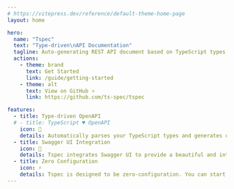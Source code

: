 ```yaml
---
# https://vitepress.dev/reference/default-theme-home-page
layout: home

hero:
  name: "Tspec"
  text: "Type-driven\nAPI Documentation"
  tagline: Auto-generating REST API document based on TypeScript types
  actions:
    - theme: brand
      text: Get Started
      link: /guide/getting-started
    - theme: alt
      text: View on GitHub ⭐️
      link: https://github.com/ts-spec/tspec

features:
  - title: Type-driven OpenAPI
  # - title: TypeScript ♥ OpenAPI
    icon: 📝
    details: Automatically parses your TypeScript types and generates up-to-date OpenAPI specification.
  - title: Swagger UI Integration
    icon: 💎
    details: Tspec integrates Swagger UI to provide a beautiful and interactive API documentation.
  - title: Zero Configuration
    icon: ⚡️
    details: Tspec is designed to be zero-configuration. You can start using it right away without any configuration. 
---
```


